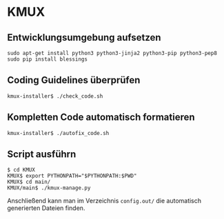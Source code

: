 # KMUX

## Entwicklungsumgebung aufsetzen

```
sudo apt-get install python3 python3-jinja2 python3-pip python3-pep8
sudo pip install blessings
```

## Coding Guidelines überprüfen

```
kmux-installer$ ./check_code.sh
```

## Kompletten Code automatisch formatieren

```
kmux-installer$ ./autofix_code.sh
```

## Script ausführn

```
$ cd KMUX
KMUX$ export PYTHONPATH="$PYTHONPATH:$PWD"
KMUX$ cd main/
KMUX/main$ ./kmux-manage.py
```

Anschließend kann man im Verzeichnis ``config.out/`` die automatisch generierten Dateien finden.
